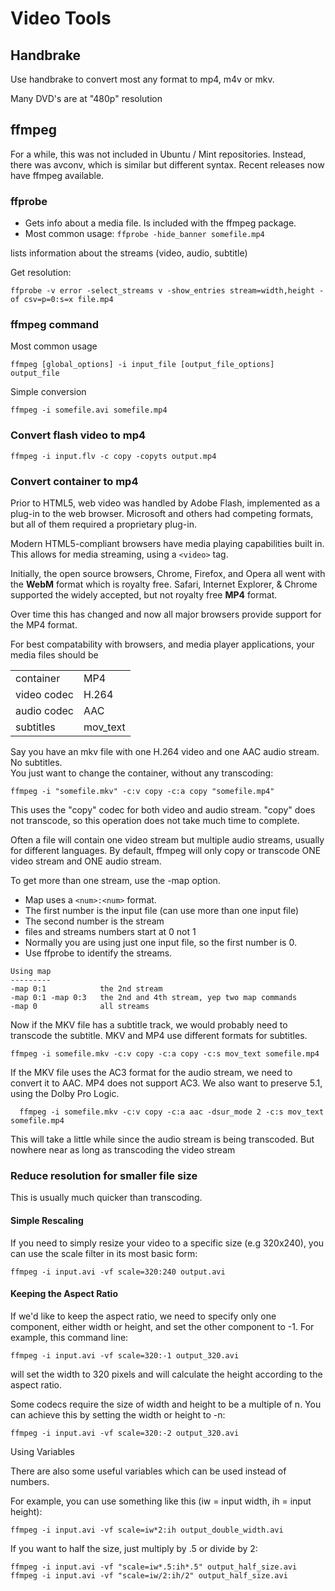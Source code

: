 # Video Tools

## Handbrake

Use handbrake to convert most any format to mp4, m4v or mkv.

Many DVD's are at "480p" resolution

## ffmpeg

For a while, this was not included in Ubuntu / Mint repositories.
Instead, there was avconv, which is similar but different syntax. Recent
releases now have ffmpeg available.

### ffprobe

- Gets info about a media file. Is included with the ffmpeg package.
- Most common usage: `ffprobe -hide_banner somefile.mp4`

lists information about the streams (video, audio, subtitle)

Get resolution:
```
ffprobe -v error -select_streams v -show_entries stream=width,height -of csv=p=0:s=x file.mp4
```

### ffmpeg command

Most common usage

    ffmpeg [global_options] -i input_file [output_file_options] output_file

Simple conversion

    ffmpeg -i somefile.avi somefile.mp4

### Convert flash video to mp4

    ffmpeg -i input.flv -c copy -copyts output.mp4

### Convert container to mp4

Prior to HTML5, web video was handled by Adobe Flash, implemented as a
plug-in to the web browser. Microsoft and others had competing formats,
but all of them required a proprietary plug-in.

Modern HTML5-compliant browsers have media playing capabilities built
in. This allows for media streaming, using a `<video>` tag.

Initially, the open source browsers, Chrome, Firefox, and Opera all went
with the **WebM** format which is royalty free. Safari, Internet
Explorer, & Chrome supported the widely accepted, but not royalty free
**MP4** format.

Over time this has changed and now all major browsers provide support
for the MP4 format.

For best compatability with browsers, and media player applications,
your media files should be

|             |          |
|-------------|----------|
| container   | MP4      |
| video codec | H.264    |
| audio codec | AAC      |
| subtitles   | mov_text |

Say you have an mkv file with one H.264 video and one AAC audio stream.
No subtitles.  
You just want to change the container, without any transcoding:

    ffmpeg -i "somefile.mkv" -c:v copy -c:a copy "somefile.mp4"

This uses the "copy" codec for both video and audio stream. "copy" does
not transcode, so this operation does not take much time to complete.

Often a file will contain one video stream but multiple audio streams,
usually for different languages. By default, ffmpeg will only copy or
transcode ONE video stream and ONE audio stream.

To get more than one stream, use the -map option.

- Map uses a `<num>:<num>` format.
- The first number is the input file (can use more than one input file)
- The second number is the stream
- files and streams numbers start at 0 not 1
- Normally you are using just one input file, so the first number is 0.
- Use ffprobe to identify the streams.

<!-- -->

    Using map
    ---------
    -map 0:1            the 2nd stream
    -map 0:1 -map 0:3   the 2nd and 4th stream, yep two map commands
    -map 0              all streams

Now if the MKV file has a subtitle track, we would probably need to
transcode the subtitle. MKV and MP4 use different formats for subtitles.

    ffmpeg -i somefile.mkv -c:v copy -c:a copy -c:s mov_text somefile.mp4

If the MKV file uses the AC3 format for the audio stream, we need to
convert it to AAC. MP4 does not support AC3. We also want to preserve
5.1, using the Dolby Pro Logic.

      ffmpeg -i somefile.mkv -c:v copy -c:a aac -dsur_mode 2 -c:s mov_text somefile.mp4

This will take a little while since the audio stream is being
transcoded. But nowhere near as long as transcoding the video stream

### Reduce resolution for smaller file size

This is usually much quicker than transcoding.

#### Simple Rescaling

If you need to simply resize your video to a specific size (e.g
320x240), you can use the scale filter in its most basic form:

    ffmpeg -i input.avi -vf scale=320:240 output.avi

#### Keeping the Aspect Ratio

If we'd like to keep the aspect ratio, we need to specify only one
component, either width or height, and set the other component to -1.
For example, this command line:

    ffmpeg -i input.avi -vf scale=320:-1 output_320.avi

will set the width to 320 pixels and will calculate the height according
to the aspect ratio.

Some codecs require the size of width and height to be a multiple of n.
You can achieve this by setting the width or height to -n:

    ffmpeg -i input.avi -vf scale=320:-2 output_320.avi

Using Variables

There are also some useful variables which can be used instead of
numbers.

For example, you can use something like this (iw = input width, ih =
input height):

    ffmpeg -i input.avi -vf scale=iw*2:ih output_double_width.avi

If you want to half the size, just multiply by .5 or divide by 2:

    ffmpeg -i input.avi -vf "scale=iw*.5:ih*.5" output_half_size.avi
    ffmpeg -i input.avi -vf "scale=iw/2:ih/2" output_half_size.avi

